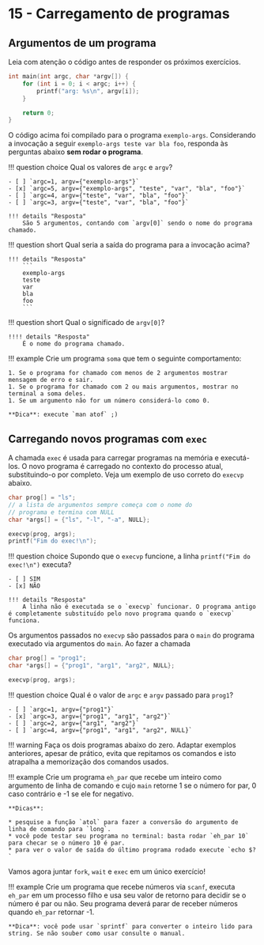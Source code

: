 # 15 - Carregamento de programas

## Argumentos de um programa

Leia com atenção o código antes de responder os próximos exercícios.

```cpp
int main(int argc, char *argv[]) {
    for (int i = 0; i < argc; i++) {
        printf("arg: %s\n", argv[i]);
    }

    return 0;
}
```

O código acima foi compilado para o programa `exemplo-args`. Considerando a invocação a seguir `exemplo-args teste var bla foo`, responda às perguntas abaixo **sem rodar o programa**.

!!! question choice
    Qual os valores de `argc` e `argv`?

    - [ ] `argc=1, argv={"exemplo-args"}`
    - [x] `argc=5, argv={"exemplo-args", "teste", "var", "bla", "foo"}`
    - [ ] `argc=4, argv={"teste", "var", "bla", "foo"}`
    - [ ] `argc=3, argv={"teste", "var", "bla", "foo"}`

    !!! details "Resposta"
        São 5 argumentos, contando com `argv[0]` sendo o nome do programa chamado. 

!!! question short
    Qual seria a saída do programa para a invocação acima?

    !!! details "Resposta"
        ```
        exemplo-args
        teste
        var
        bla
        foo
        ```

!!! question short
    Qual o significado de `argv[0]`?

    !!!! details "Resposta"
        É o nome do programa chamado.

!!! example
    Crie um programa `soma` que tem o seguinte comportamento:

    1. Se o programa for chamado com menos de 2 argumentos mostrar mensagem de erro e sair.
    1. Se o programa for chamado com 2 ou mais argumentos, mostrar no terminal a soma deles.
    1. Se um argumento não for um número considerá-lo como 0.

    **Dica**: execute `man atof` ;)

## Carregando novos programas com `exec`

A chamada `exec` é usada para carregar programas na memória e executá-los. O novo programa é carregado no contexto do processo atual, substituindo-o por completo. Veja um exemplo de uso correto do `execvp` abaixo.

```cpp
char prog[] = "ls";
// a lista de argumentos sempre começa com o nome do
// programa e termina com NULL
char *args[] = {"ls", "-l", "-a", NULL};

execvp(prog, args);
printf("Fim do exec!\n");
```

!!! question choice
    Supondo que o `execvp` funcione, a linha `printf("Fim do exec!\n")` executa?

    - [ ] SIM
    - [x] NÃO

    !!! details "Resposta"
        A linha não é executada se o `execvp` funcionar. O programa antigo é completamente substituído pelo novo programa quando o `execvp` funciona.

Os argumentos passados no `execvp` são passados para o `main` do programa executado via argumentos do `main`. Ao fazer a chamada

```cpp
char prog[] = "prog1";
char *args[] = {"prog1", "arg1", "arg2", NULL};

execvp(prog, args);
```

!!! question choice
    Qual é o valor de `argc` e `argv` passado para `prog1`?

    - [ ] `argc=1, argv={"prog1"}`
    - [x] `argc=3, argv={"prog1", "arg1", "arg2"}`
    - [ ] `argc=2, argv={"arg1", "arg2"}`
    - [ ] `argc=4, argv={"prog1", "arg1", "arg2", NULL}`

!!! warning
    Faça os dois programas abaixo do zero. Adaptar exemplos anteriores, apesar de prático, evita que repitamos os comandos e isto atrapalha a memorização dos comandos usados.

!!! example
    Crie um programa `eh_par` que recebe um inteiro como argumento de linha de comando e cujo `main` retorne 1 se o número for par, 0 caso contrário e -1 se ele for negativo.

    **Dicas**:

    * pesquise a função `atol` para fazer a conversão do argumento de linha de comando para `long`.
    * você pode testar seu programa no terminal: basta rodar `eh_par 10` para checar se o número 10 é par.
    * para ver o valor de saída do último programa rodado execute `echo $?`


Vamos agora juntar `fork`, `wait` e `exec` em um único exercício!

!!! example
    Crie um programa que recebe números via `scanf`, executa `eh_par` em um processo filho e usa seu valor de retorno para decidir se o número é par ou não. Seu programa deverá parar de receber números quando `eh_par` retornar -1.

    **Dica**: você pode usar `sprintf` para converter o inteiro lido para string. Se não souber como usar consulte o manual.


